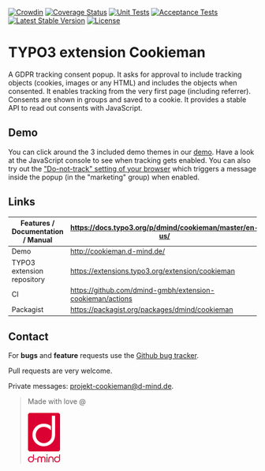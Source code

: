[![Crowdin](https://badges.crowdin.net/typo3-extension-cookieman/localized.svg)](https://crowdin.com/project/typo3-extension-cookieman)
[![Coverage Status](https://coveralls.io/repos/github/dmind-gmbh/extension-cookieman/badge.svg?branch=master)](https://coveralls.io/github/dmind-gmbh/extension-cookieman?branch=master)
[![Unit Tests](https://github.com/dmind-gmbh/extension-cookieman/workflows/CGL%20&%20unit%20tests/badge.svg?event=push&branch=8lts)](https://github.com/dmind-gmbh/extension-cookieman/actions)
[![Acceptance Tests](https://github.com/dmind-gmbh/extension-cookieman/workflows/acceptance%20tests/badge.svg?event=push&branch=8lts)](https://github.com/dmind-gmbh/extension-cookieman/actions)
[![Latest Stable Version](https://poser.pugx.org/dmind/cookieman/v/stable)](https://packagist.org/packages/dmind/cookieman)
[![License](https://poser.pugx.org/dmind/cookieman/license)](https://packagist.org/packages/dmind/cookieman)


# TYPO3 extension Cookieman

A GDPR tracking consent popup. It asks for approval to include tracking objects (cookies, images or any HTML) and includes the objects when consented. It enables tracking from the very first page (including referrer). Consents are shown in groups and saved to a cookie. It provides a stable API to read out consents with JavaScript. 

## Demo
You can click around the 3 included demo themes in our [demo](http://cookieman.d-mind.de/). Have a look at the JavaScript console to see when tracking gets enabled. You can also try out the ["Do-not-track" setting of your browser](https://en.wikipedia.org/wiki/Do_Not_Track) which triggers a message inside the popup (in the "marketing" group) when enabled.

## Links
| **Features / Documentation / Manual** | <https://docs.typo3.org/p/dmind/cookieman/master/en-us/> |
| --- | --- |
| Demo | <http://cookieman.d-mind.de/> |
| TYPO3 extension repository |	<https://extensions.typo3.org/extension/cookieman> |
| CI | <https://github.com/dmind-gmbh/extension-cookieman/actions> |
| Packagist | <https://packagist.org/packages/dmind/cookieman> |

## Contact
For **bugs** and **feature** requests use the [Github bug tracker](https://github.com/dmind-gmbh/extension-cookieman/issues).

Pull requests are very welcome.

Private messages: <projekt-cookieman@d-mind.de>.

> Made with love @ 
>
> [![d-mind](Documentation/Images/d-mind_logo_rgb.png)](https://www.d-mind.de/)
